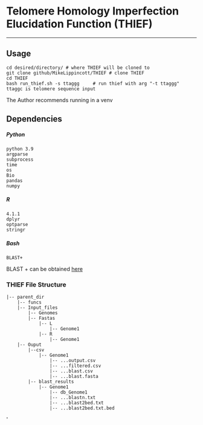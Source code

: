 # Telomere Homology Imperfection Elucidation Function (THIEF)

---


## Usage

```
cd desired/directory/ # where THIEF will be cloned to
git clone github/MikeLippincott/THIEF # clone THIEF
cd THIEF 
bash run_thief.sh -s ttaggg     # run thief with arg "-t ttaggg" ttaggc is telomere sequence input
```
The Author recommends running in a venv
## Dependencies
##### Python
```
python 3.9
argparse
subprocess
time
os
Bio
pandas
numpy
```
##### R
```
4.1.1
dplyr
optparse
stringr
```
##### Bash
```
BLAST+
```
BLAST + can be obtained [here](https://www.ncbi.nlm.nih.gov/books/NBK569861/)

### THIEF File Structure
```
|-- parent_dir
    |-- funcs
    |-- Input_files
        |-- Genomes 
        |-- Fastas    
            |-- L
                |-- Genome1    
            |-- R
                |-- Genome1     
    |-- Ouput  
        |--csv 
            |-- Genome1   
                |-- ...output.csv  
                |-- ...filtered.csv  
                |-- ...blast.csv  
                |-- ...blast.fasta  
        |-- blast_results  
            |-- Genome1  
                |-- db_Genome1  
                |-- ...blastn.txt  
                |-- ...blast2bed.txt
                |-- ...blast2bed.txt.bed  
```
'